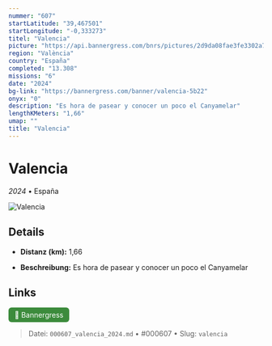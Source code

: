 ```yaml
---
nummer: "607"
startLatitude: "39,467501"
startLongitude: "-0,333273"
titel: "Valencia"
picture: "https://api.bannergress.com/bnrs/pictures/2d9da08fae3fe3302a7ed5ddae74aad2"
region: "València"
country: "España"
completed: "13.308"
missions: "6"
date: "2024"
bg-link: "https://bannergress.com/banner/valencia-5b22"
onyx: "0"
description: "Es hora de pasear y conocer un poco el Canyamelar"
lengthKMeters: "1,66"
umap: ""
title: "Valencia"
---
```

# Valencia

*2024* • España

![Valencia](https://api.bannergress.com/bnrs/pictures/2d9da08fae3fe3302a7ed5ddae74aad2)

## Details
- **Distanz (km):** 1,66



- **Beschreibung:** Es hora de pasear y conocer un poco el Canyamelar


## Links
<div style="margin-top: 0.5em;">
<a href="https://bannergress.com/banner/valencia-5b22" target="_blank" style="display:inline-block;margin-right:8px;padding:6px 12px;background-color:#3c8b3c;color:white;text-decoration:none;border-radius:6px;">🔗 Bannergress</a>

</div>


> Datei: `000607_valencia_2024.md` • #000607 • Slug: `valencia`
